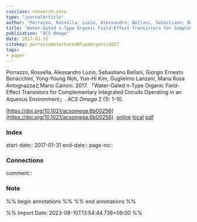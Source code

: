 ```yaml
---
cssclass: research-note
type: "journalArticle"
author: "Porrazzo, Rossella; Luzio, Alessandro; Bellani, Sebastiano; Bonacchini, Giorgio Ernesto; Noh, Yong-Young; Kim, Yun-Hi; Lanzani, Guglielmo; Antognazza, Maria Rosa; Caironi, Mario"
title: "Water-Gated n-Type Organic Field-Effect Transistors for Complementary Integrated Circuits Operating in an Aqueous Environment"
publication: "ACS Omega"
date: 2017-01-31
citekey: porrazzoWaterGatedNTypeOrganic2017
tags: 
- paper
---
```


Porrazzo, Rossella, Alessandro Luzio, Sebastiano Bellani, Giorgio Ernesto Bonacchini, Yong-Young Noh, Yun-Hi Kim, Guglielmo Lanzani, Maria Rosa AntognazzaとMario Caironi. 2017. 「Water-Gated n-Type Organic Field-Effect Transistors for Complementary Integrated Circuits Operating in an Aqueous Environment」. _ACS Omega_ 2 (1): 1–10. 

[https://doi.org/10.1021/acsomega.6b00256](https://doi.org/10.1021/acsomega.6b00256).
[online](http://zotero.org/users/12014264/items/4Z8D7ARC) [local](zotero://select/library/items/4Z8D7ARC) [pdf](file:///Users/tomoya/Zotero/storage/L6JMQLYD/Porrazzo%20et%20al.%20-%202017%20-%20Water-Gated%20n-Type%20Organic%20Field-Effect%20Transistor.pdf)

### Index

start-date:: 2017-01-31
end-date:: 
page-no:: 

### Connections

comment:: 

### Note



%% begin annotations %% %% end annotations %%


%% Import Date: 2023-08-10T13:54:44.736+09:00 %%
